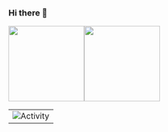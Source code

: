 ### Hi there 👋
<div> <img height="150px" src="https://github-readme-stats.vercel.app/api?username=JiangXavier&show_icons=true&theme=tokyonight" /><img height="150px" img src="https://github-readme-stats.vercel.app/api/top-langs/?username=JiangXavier&layout=compact" />  </div>

<table align="center">
  <tr>
    <td><img src="https://github-readme-activity-graph.cyclic.app/graph?username=JiangXavier&theme=xcode&bg_color=FF000000&hide_border=true" alt="Activity"/></td>
  </tr>
</table>


